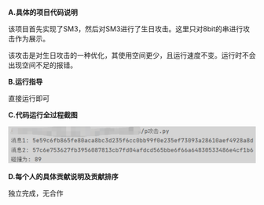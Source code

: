 **A.具体的项目代码说明**

该项目首先实现了SM3，然后对SM3进行了生日攻击。这里只对8bit的串进行攻击作为展示。

该攻击是对生日攻击的一种优化，其使用空间更少，且运行速度不变。运行时不会出现空间不足的报错。

**B.运行指导**

直接运行即可

**C.代码运行全过程截图**

![result.png](https://github.com/SD19wyh/Projections/blob/main/3_rhoatk/result.png)

**D.每个人的具体贡献说明及贡献排序**

独立完成，无合作
